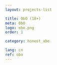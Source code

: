```yaml
---
layout: projects-list

title: ObO (18+)
meta: ObO
logo: obo.png
order: 1

category: honest_abe

lang: cn
ref: obo
---
```

